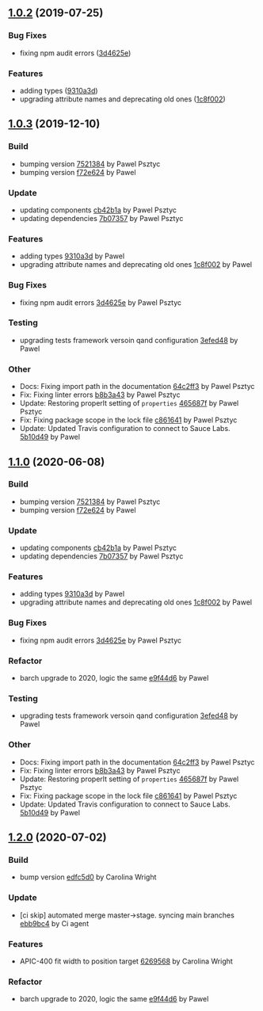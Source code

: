 ## [1.0.2](https://github.com/advanced-rest-client/arc-fit-mixin/compare/1.0.0...1.0.2) (2019-07-25)


### Bug Fixes

* fixing npm audit errors ([3d4625e](https://github.com/advanced-rest-client/arc-fit-mixin/commit/3d4625e))


### Features

* adding types ([9310a3d](https://github.com/advanced-rest-client/arc-fit-mixin/commit/9310a3d))
* upgrading attribute names and deprecating old ones ([1c8f002](https://github.com/advanced-rest-client/arc-fit-mixin/commit/1c8f002))



<a name="1.0.3"></a>
## [1.0.3](https://github.com/advanced-rest-client/arc-fit-mixin/compare/1.0.0...1.0.3) (2019-12-10)

### Build

* bumping version [7521384](https://github.com/advanced-rest-client/arc-fit-mixin/commit/7521384ab5721b6b75554111d98f28e1c084b56c) by Pawel Psztyc
* bumping version [f72e624](https://github.com/advanced-rest-client/arc-fit-mixin/commit/f72e624e2b5af32fb7e7a18b4c55bcb11d96919d) by Pawel


### Update

* updating components [cb42b1a](https://github.com/advanced-rest-client/arc-fit-mixin/commit/cb42b1ac60f5b9b4d9b322e9800a01c12d8571ec) by Pawel Psztyc
* updating dependencies [7b07357](https://github.com/advanced-rest-client/arc-fit-mixin/commit/7b07357981ee3155ee55cfab73ce7cb24c4ae13e) by Pawel Psztyc


### Features

* adding types [9310a3d](https://github.com/advanced-rest-client/arc-fit-mixin/commit/9310a3d737486b4bf935c5b97e0083d36a61b875) by Pawel
* upgrading attribute names and deprecating old ones [1c8f002](https://github.com/advanced-rest-client/arc-fit-mixin/commit/1c8f00264fd842477e0814680e6b85ec75786c95) by Pawel


### Bug Fixes

* fixing npm audit errors [3d4625e](https://github.com/advanced-rest-client/arc-fit-mixin/commit/3d4625e8786a1829656c4858f447ce052e53e1a4) by Pawel Psztyc


### Testing

* upgrading tests framework versoin qand configuration [3efed48](https://github.com/advanced-rest-client/arc-fit-mixin/commit/3efed48b00a2e13b0cf9bd5a708a00a65473c7cb) by Pawel


### Other

* Docs: Fixing import path in the documentation
 [64c2ff3](https://github.com/advanced-rest-client/arc-fit-mixin/commit/64c2ff32d3e882d2f1d24ad3fb3d9418a8caaaf7) by Pawel Psztyc
* Fix: Fixing linter errors
 [b8b3a43](https://github.com/advanced-rest-client/arc-fit-mixin/commit/b8b3a43db0376a598d09e0578d9b92053e465501) by Pawel Psztyc
* Update: Restoring properlt setting of `properties`
 [465687f](https://github.com/advanced-rest-client/arc-fit-mixin/commit/465687f1fa9a2dffa759a761512017b86e6eb7b2) by Pawel Psztyc
* Fix: Fixing package scope in the lock file
 [c861641](https://github.com/advanced-rest-client/arc-fit-mixin/commit/c861641731c51d80610c8951b251e9725c534b1e) by Pawel Psztyc
* Update: Updated Travis configuration to connect to Sauce Labs.
 [5b10d49](https://github.com/advanced-rest-client/arc-fit-mixin/commit/5b10d493225863a20d08bea9980817c11a82026c) by Pawel


<a name="1.1.0"></a>
## [1.1.0](https://github.com/advanced-rest-client/arc-fit-mixin/compare/1.0.2...1.1.0) (2020-06-08)

### Build

* bumping version [7521384](https://github.com/advanced-rest-client/arc-fit-mixin/commit/7521384ab5721b6b75554111d98f28e1c084b56c) by Pawel Psztyc
* bumping version [f72e624](https://github.com/advanced-rest-client/arc-fit-mixin/commit/f72e624e2b5af32fb7e7a18b4c55bcb11d96919d) by Pawel


### Update

* updating components [cb42b1a](https://github.com/advanced-rest-client/arc-fit-mixin/commit/cb42b1ac60f5b9b4d9b322e9800a01c12d8571ec) by Pawel Psztyc
* updating dependencies [7b07357](https://github.com/advanced-rest-client/arc-fit-mixin/commit/7b07357981ee3155ee55cfab73ce7cb24c4ae13e) by Pawel Psztyc


### Features

* adding types [9310a3d](https://github.com/advanced-rest-client/arc-fit-mixin/commit/9310a3d737486b4bf935c5b97e0083d36a61b875) by Pawel
* upgrading attribute names and deprecating old ones [1c8f002](https://github.com/advanced-rest-client/arc-fit-mixin/commit/1c8f00264fd842477e0814680e6b85ec75786c95) by Pawel


### Bug Fixes

* fixing npm audit errors [3d4625e](https://github.com/advanced-rest-client/arc-fit-mixin/commit/3d4625e8786a1829656c4858f447ce052e53e1a4) by Pawel Psztyc


### Refactor

* barch upgrade to 2020, logic the same [e9f44d6](https://github.com/advanced-rest-client/arc-fit-mixin/commit/e9f44d6a65dbb778a077aac240f90d775451a77a) by Pawel


### Testing

* upgrading tests framework versoin qand configuration [3efed48](https://github.com/advanced-rest-client/arc-fit-mixin/commit/3efed48b00a2e13b0cf9bd5a708a00a65473c7cb) by Pawel


### Other

* Docs: Fixing import path in the documentation
 [64c2ff3](https://github.com/advanced-rest-client/arc-fit-mixin/commit/64c2ff32d3e882d2f1d24ad3fb3d9418a8caaaf7) by Pawel Psztyc
* Fix: Fixing linter errors
 [b8b3a43](https://github.com/advanced-rest-client/arc-fit-mixin/commit/b8b3a43db0376a598d09e0578d9b92053e465501) by Pawel Psztyc
* Update: Restoring properlt setting of `properties`
 [465687f](https://github.com/advanced-rest-client/arc-fit-mixin/commit/465687f1fa9a2dffa759a761512017b86e6eb7b2) by Pawel Psztyc
* Fix: Fixing package scope in the lock file
 [c861641](https://github.com/advanced-rest-client/arc-fit-mixin/commit/c861641731c51d80610c8951b251e9725c534b1e) by Pawel Psztyc
* Update: Updated Travis configuration to connect to Sauce Labs.
 [5b10d49](https://github.com/advanced-rest-client/arc-fit-mixin/commit/5b10d493225863a20d08bea9980817c11a82026c) by Pawel


<a name="1.2.0"></a>
## [1.2.0](https://github.com/advanced-rest-client/arc-fit-mixin/compare/1.0.3...1.2.0) (2020-07-02)

### Build

* bump version [edfc5d0](https://github.com/advanced-rest-client/arc-fit-mixin/commit/edfc5d0cf001e0240b7549267c58741d22b751db) by Carolina Wright


### Update

* [ci skip] automated merge master->stage. syncing main branches [ebb9bc4](https://github.com/advanced-rest-client/arc-fit-mixin/commit/ebb9bc4880489f2833c2b0557878e836267be335) by Ci agent


### Features

* APIC-400 fit width to position target [6269568](https://github.com/advanced-rest-client/arc-fit-mixin/commit/626956896384afa8864a1882a9209519f45c2375) by Carolina Wright


### Refactor

* barch upgrade to 2020, logic the same [e9f44d6](https://github.com/advanced-rest-client/arc-fit-mixin/commit/e9f44d6a65dbb778a077aac240f90d775451a77a) by Pawel


